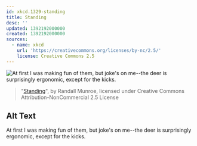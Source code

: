 ```yaml
---
id: xkcd.1329-standing
title: Standing
desc: ''
updated: 1392192000000
created: 1392192000000
sources:
  - name: xkcd
    url: 'https://creativecommons.org/licenses/by-nc/2.5/'
    license: Creative Commons 2.5
---
```

![At first I was making fun of them, but joke's on me--the deer is surprisingly ergonomic, except for the kicks.](https://imgs.xkcd.com/comics/standing.png)
> "[Standing](https://xkcd.com/1329/)", by Randall Munroe, licensed under Creative Commons Attribution-NonCommercial 2.5 License

## Alt Text
At first I was making fun of them, but joke's on me--the deer is surprisingly ergonomic, except for the kicks.
